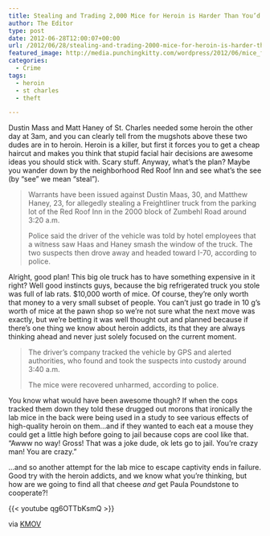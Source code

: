 ```yaml
---
title: Stealing and Trading 2,000 Mice for Heroin is Harder Than You’d Think
author: The Editor
type: post
date: 2012-06-28T12:00:07+00:00
url: /2012/06/28/stealing-and-trading-2000-mice-for-heroin-is-harder-that-youd-think/
featured_image: http://media.punchingkitty.com/wordpress/2012/06/mice_for_heroin.jpg
categories:
  - Crime
tags:
  - heroin
  - st charles
  - theft

---
```

Dustin Mass and Matt Haney of St. Charles needed some heroin the other day at 3am, and you can clearly tell from the mugshots above these two dudes are in to heroin. Heroin is a killer, but first it forces you to get a cheap haircut and makes you think that stupid facial hair decisions are awesome ideas you should stick with. Scary stuff. Anyway, what&#8217;s the plan? Maybe you wander down by the neighborhood Red Roof Inn and see what&#8217;s the see (by &#8220;see&#8221; we mean &#8220;steal&#8221;).

> Warrants have been issued against Dustin Maas, 30, and Matthew Haney, 23, for allegedly stealing a Freightliner truck from the parking lot of the Red Roof Inn in the 2000 block of Zumbehl Road around 3:20 a.m.
>
> Police said the driver of the vehicle was told by hotel employees that a witness saw Haas and Haney smash the window of the truck. The two suspects then drove away and headed toward I-70, according to police.

Alright, good plan! This big ole truck has to have something expensive in it right? Well good instincts guys, because the big refrigerated truck you stole was full of lab rats. $10,000 worth of mice. Of course, they&#8217;re only worth that money to a very small subset of people. You can&#8217;t just go trade in 10 g&#8217;s worth of mice at the pawn shop so we&#8217;re not sure what the next move was exactly, but we&#8217;re betting it was well thought out and planned because if there&#8217;s one thing we know about heroin addicts, its that they are always thinking ahead and never just solely focused on the current moment.

> The driver’s company tracked the vehicle by GPS and alerted authorities, who found and took the suspects into custody around 3:40 a.m.
>
> The mice were recovered unharmed, according to police.

You know what would have been awesome though? If when the cops tracked them down they told these drugged out morons that ironically the lab mice in the back were being used in a study to see various effects of high-quality heroin on them&#8230;and if they wanted to each eat a mouse they could get a little high before going to jail because cops are cool like that. &#8220;Awww no way! Gross! That was a joke dude, ok lets go to jail. You&#8217;re crazy man! You are crazy.&#8221;

&#8230;and so another attempt for the lab mice to escape captivity ends in failure. Good try with the heroin addicts, and we know what you&#8217;re thinking, but how are we going to find all that cheese _and_ get Paula Poundstone to cooperate?!

{{< youtube qg6OTTbKsmQ >}}

via <a href="http://www.kmov.com/news/local/2-accused-of-stealing-truck-with-valuable-mice-inside-to-get-heroin-160588795.html" target="_blank">KMOV</a>